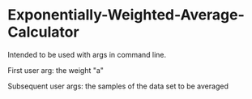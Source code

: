 # Exponentially-Weighted-Average-Calculator

Intended to be used with args in command line.

First user arg: the weight "a"

Subsequent user args: the samples of the data set to be averaged
